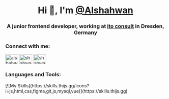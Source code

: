 <h1 align="center">Hi 👋, I'm <a href="http://alshahwan.de/">@Alshahwan</a></h1>
<h3 align="center">A junior frontend developer, working at <a href="https://ito-consult.de/">ito consult</a> in Dresden, Germany</h3>

<h3 align="left">Connect with me:</h3>
<p align="left">
<a href="https://linkedin.com/in/alshahwan" target="blank"><img align="center" src="https://raw.githubusercontent.com/rahuldkjain/github-profile-readme-generator/master/src/images/icons/Social/linked-in-alt.svg" alt="alshahwan" height="30" width="40" /></a>
<a href="https://fb.com/shahwanoo" target="blank"><img align="center" src="https://raw.githubusercontent.com/rahuldkjain/github-profile-readme-generator/master/src/images/icons/Social/facebook.svg" alt="shahwanoo" height="30" width="40" /></a>
<a href="https://instagram.com/shahwano" target="blank"><img align="center" src="https://raw.githubusercontent.com/rahuldkjain/github-profile-readme-generator/master/src/images/icons/Social/instagram.svg" alt="shahwano" height="30" width="40" /></a>
</p>

<h3 align="left">Languages and Tools:</h3>
[![My Skills](https://skills.thijs.gg/icons?i=js,html,css,figma,git,js,mysql,vue)](https://skills.thijs.gg)

